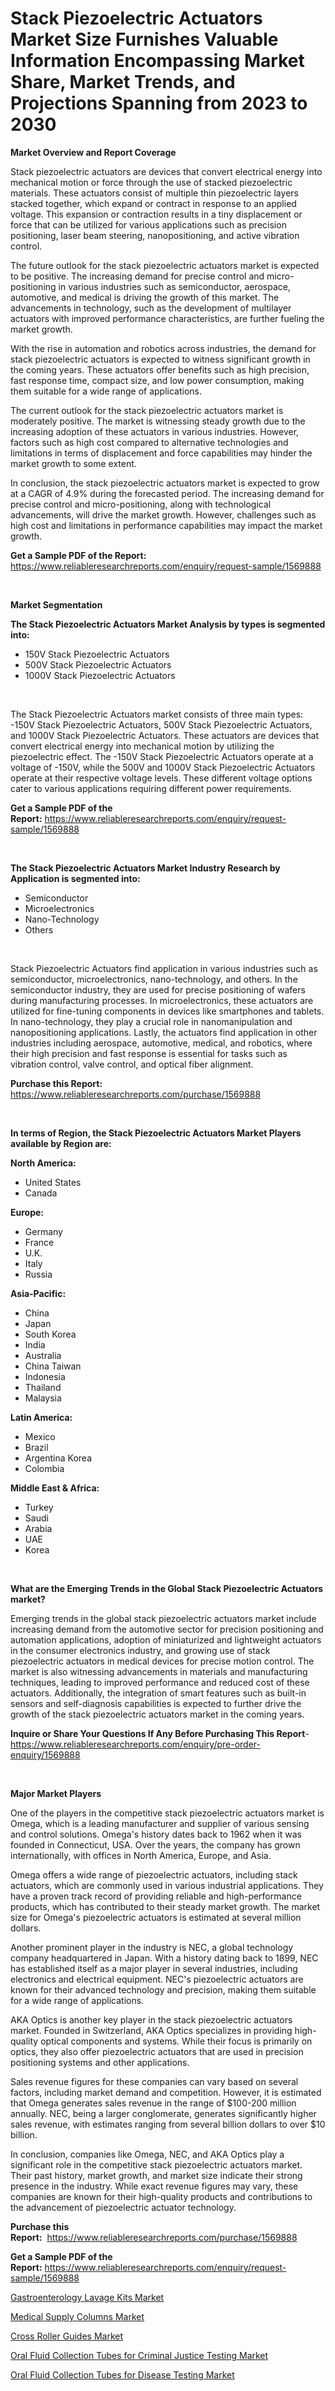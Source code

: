 <p><h1>Stack Piezoelectric Actuators Market Size Furnishes Valuable Information Encompassing Market Share, Market Trends, and Projections Spanning from 2023 to 2030</h1></p><p><strong>Market Overview and Report Coverage</strong></p>
<p><p>Stack piezoelectric actuators are devices that convert electrical energy into mechanical motion or force through the use of stacked piezoelectric materials. These actuators consist of multiple thin piezoelectric layers stacked together, which expand or contract in response to an applied voltage. This expansion or contraction results in a tiny displacement or force that can be utilized for various applications such as precision positioning, laser beam steering, nanopositioning, and active vibration control.</p><p>The future outlook for the stack piezoelectric actuators market is expected to be positive. The increasing demand for precise control and micro-positioning in various industries such as semiconductor, aerospace, automotive, and medical is driving the growth of this market. The advancements in technology, such as the development of multilayer actuators with improved performance characteristics, are further fueling the market growth.</p><p>With the rise in automation and robotics across industries, the demand for stack piezoelectric actuators is expected to witness significant growth in the coming years. These actuators offer benefits such as high precision, fast response time, compact size, and low power consumption, making them suitable for a wide range of applications.</p><p>The current outlook for the stack piezoelectric actuators market is moderately positive. The market is witnessing steady growth due to the increasing adoption of these actuators in various industries. However, factors such as high cost compared to alternative technologies and limitations in terms of displacement and force capabilities may hinder the market growth to some extent.</p><p>In conclusion, the stack piezoelectric actuators market is expected to grow at a CAGR of 4.9% during the forecasted period. The increasing demand for precise control and micro-positioning, along with technological advancements, will drive the market growth. However, challenges such as high cost and limitations in performance capabilities may impact the market growth.</p></p>
<p><strong>Get a Sample PDF of the Report:</strong> <a href="https://www.reliableresearchreports.com/enquiry/request-sample/1569888">https://www.reliableresearchreports.com/enquiry/request-sample/1569888</a></p>
<p>&nbsp;</p>
<p><strong>Market Segmentation</strong></p>
<p><strong>The Stack Piezoelectric Actuators Market Analysis by types is segmented into:</strong></p>
<p><ul><li>150V Stack Piezoelectric Actuators</li><li>500V Stack Piezoelectric Actuators</li><li>1000V Stack Piezoelectric Actuators</li></ul></p>
<p>&nbsp;</p>
<p><p>The Stack Piezoelectric Actuators market consists of three main types: -150V Stack Piezoelectric Actuators, 500V Stack Piezoelectric Actuators, and 1000V Stack Piezoelectric Actuators. These actuators are devices that convert electrical energy into mechanical motion by utilizing the piezoelectric effect. The -150V Stack Piezoelectric Actuators operate at a voltage of -150V, while the 500V and 1000V Stack Piezoelectric Actuators operate at their respective voltage levels. These different voltage options cater to various applications requiring different power requirements.</p></p>
<p><strong>Get a Sample PDF of the Report:</strong>&nbsp;<a href="https://www.reliableresearchreports.com/enquiry/request-sample/1569888">https://www.reliableresearchreports.com/enquiry/request-sample/1569888</a></p>
<p>&nbsp;</p>
<p><strong>The Stack Piezoelectric Actuators Market Industry Research by Application is segmented into:</strong></p>
<p><ul><li>Semiconductor</li><li>Microelectronics</li><li>Nano-Technology</li><li>Others</li></ul></p>
<p>&nbsp;</p>
<p><p>Stack Piezoelectric Actuators find application in various industries such as semiconductor, microelectronics, nano-technology, and others. In the semiconductor industry, they are used for precise positioning of wafers during manufacturing processes. In microelectronics, these actuators are utilized for fine-tuning components in devices like smartphones and tablets. In nano-technology, they play a crucial role in nanomanipulation and nanopositioning applications. Lastly, the actuators find application in other industries including aerospace, automotive, medical, and robotics, where their high precision and fast response is essential for tasks such as vibration control, valve control, and optical fiber alignment.</p></p>
<p><strong>Purchase this Report:</strong>&nbsp; <a href="https://www.reliableresearchreports.com/purchase/1569888">https://www.reliableresearchreports.com/purchase/1569888</a></p>
<p>&nbsp;</p>
<p><strong>In terms of Region, the Stack Piezoelectric Actuators Market Players available by Region are:</strong></p>
<p>
    <p> <strong> North America: </strong>
        <ul>
            <li>United States</li>
            <li>Canada</li>
        </ul>
        </p> 
    <p> <strong> Europe: </strong>
        <ul>
            <li>Germany</li>
            <li>France</li>
            <li>U.K.</li>
            <li>Italy</li>
            <li>Russia</li>
        </ul>
        </p> 
    <p> <strong> Asia-Pacific: </strong>
        <ul>
            <li>China</li>
            <li>Japan</li>
            <li>South Korea</li>
            <li>India</li>
            <li>Australia</li>
            <li>China Taiwan</li>
            <li>Indonesia</li>
            <li>Thailand</li>
            <li>Malaysia</li>
        </ul>
        </p> 
    <p> <strong> Latin America: </strong>
        <ul>
            <li>Mexico</li>
            <li>Brazil</li>
            <li>Argentina Korea</li>
            <li>Colombia</li>
        </ul>
        </p> 
    <p> <strong> Middle East & Africa: </strong>
        <ul>
            <li>Turkey</li>
            <li>Saudi</li>
            <li>Arabia</li>
            <li>UAE</li>
            <li>Korea</li>
        </ul>
    </p>
    </p>
<p>&nbsp;</p>
<p><strong>What are the Emerging Trends in the Global Stack Piezoelectric Actuators market?</strong></p>
<p><p>Emerging trends in the global stack piezoelectric actuators market include increasing demand from the automotive sector for precision positioning and automation applications, adoption of miniaturized and lightweight actuators in the consumer electronics industry, and growing use of stack piezoelectric actuators in medical devices for precise motion control. The market is also witnessing advancements in materials and manufacturing techniques, leading to improved performance and reduced cost of these actuators. Additionally, the integration of smart features such as built-in sensors and self-diagnosis capabilities is expected to further drive the growth of the stack piezoelectric actuators market in the coming years.</p></p>
<p><strong>Inquire or Share Your Questions If Any Before Purchasing This Report</strong>- <a href="https://www.reliableresearchreports.com/enquiry/pre-order-enquiry/1569888">https://www.reliableresearchreports.com/enquiry/pre-order-enquiry/1569888</a></p>
<p>&nbsp;</p>
<p><strong>Major Market Players</strong></p>
<p><p>One of the players in the competitive stack piezoelectric actuators market is Omega, which is a leading manufacturer and supplier of various sensing and control solutions. Omega's history dates back to 1962 when it was founded in Connecticut, USA. Over the years, the company has grown internationally, with offices in North America, Europe, and Asia.</p><p>Omega offers a wide range of piezoelectric actuators, including stack actuators, which are commonly used in various industrial applications. They have a proven track record of providing reliable and high-performance products, which has contributed to their steady market growth. The market size for Omega's piezoelectric actuators is estimated at several million dollars.</p><p>Another prominent player in the industry is NEC, a global technology company headquartered in Japan. With a history dating back to 1899, NEC has established itself as a major player in several industries, including electronics and electrical equipment. NEC's piezoelectric actuators are known for their advanced technology and precision, making them suitable for a wide range of applications.</p><p>AKA Optics is another key player in the stack piezoelectric actuators market. Founded in Switzerland, AKA Optics specializes in providing high-quality optical components and systems. While their focus is primarily on optics, they also offer piezoelectric actuators that are used in precision positioning systems and other applications.</p><p>Sales revenue figures for these companies can vary based on several factors, including market demand and competition. However, it is estimated that Omega generates sales revenue in the range of $100-200 million annually. NEC, being a larger conglomerate, generates significantly higher sales revenue, with estimates ranging from several billion dollars to over $10 billion.</p><p>In conclusion, companies like Omega, NEC, and AKA Optics play a significant role in the competitive stack piezoelectric actuators market. Their past history, market growth, and market size indicate their strong presence in the industry. While exact revenue figures may vary, these companies are known for their high-quality products and contributions to the advancement of piezoelectric actuator technology.</p></p>
<p><strong>Purchase this Report:</strong>&nbsp;&nbsp;<a href="https://www.reliableresearchreports.com/purchase/1569888">https://www.reliableresearchreports.com/purchase/1569888</a></p>
<p></p>
<p><strong>Get a Sample PDF of the Report:</strong>&nbsp;<a href="https://www.reliableresearchreports.com/enquiry/request-sample/1569888">https://www.reliableresearchreports.com/enquiry/request-sample/1569888</a></p>
<p><p><a href="https://www.linkedin.com/pulse/decoding-gastroenterology-lavage-kits-market-deep-dive-latest-8b2oe/">Gastroenterology Lavage Kits Market</a></p><p><a href="https://www.linkedin.com/pulse/medical-supply-columns-market-size-2023-2030-global-industrial-aw6je/">Medical Supply Columns Market</a></p><p><a href="https://github.com/prosalinda88/Market-Research-Report-List-1/blob/main/cross-roller-guides-market.md">Cross Roller Guides Market</a></p><p><a href="https://medium.com/@jettiejohns/oral-fluid-collection-tubes-for-criminal-justice-testing-market-insights-into-market-cagr-market-6bf21432877d">Oral Fluid Collection Tubes for Criminal Justice Testing Market</a></p><p><a href="https://medium.com/@danesanford_55006/oral-fluid-collection-tubes-for-disease-testing-market-trends-and-market-analysis-forecasted-for-a139ec916d4c">Oral Fluid Collection Tubes for Disease Testing Market</a></p></p>